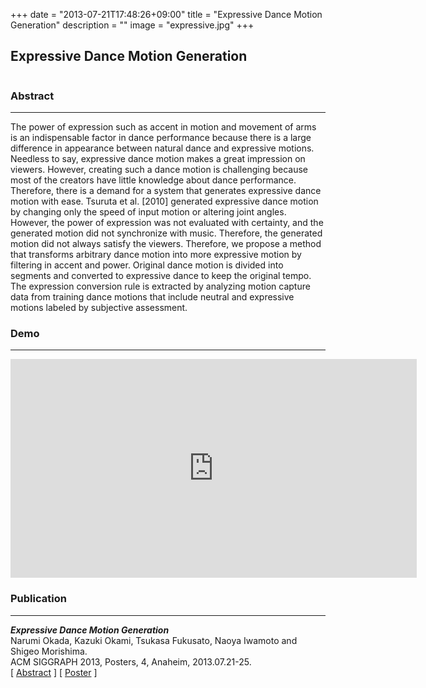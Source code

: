 +++
date = "2013-07-21T17:48:26+09:00"
title = "Expressive Dance Motion Generation"
description = ""
image = "expressive.jpg"
+++

## Expressive Dance Motion Generation
<div class="embedded-image-wrapper">
    <div class="embedded-image-container">
        <img src="../../img/projects/expressive.jpg" alt="" />
    </div>
</div>

### Abstract
---
The power of expression such as accent in motion and movement of arms is an indispensable factor in dance performance because there is a large difference in appearance between natural dance and expressive motions. Needless to say, expressive dance motion makes a great impression on viewers. However, creating such a dance motion is challenging because most of the creators have little knowledge about dance performance. Therefore, there is a demand for a system that generates expressive dance motion with ease. Tsuruta et al. [2010] generated expressive dance motion by changing only the speed of input motion or altering joint angles. However, the power of expression was not evaluated with certainty, and the generated motion did not synchronize with music. Therefore, the generated motion did not always satisfy the viewers.
Therefore, we propose a method that transforms arbitrary dance motion into more expressive motion by filtering in accent and power. Original dance motion is divided into segments and converted to expressive dance to keep the original tempo. The expression conversion rule is extracted by analyzing motion capture data from training dance motions that include neutral and expressive motions labeled by subjective assessment.


### Demo
---
<div class="embedded-image-wrapper">
    <div class="embedded-image-container">
        <iframe width="650" height="350" src="https://www.youtube.com/embed/1zRfETCZaho" frameborder="0" allowfullscreen></iframe>
    </div>
</div>


### Publication
---
<div class="publication">
<p>
<b><i>Expressive Dance Motion Generation</i></b><br>
Narumi Okada, Kazuki Okami, Tsukasa Fukusato, Naoya Iwamoto and Shigeo Morishima.<br>
ACM SIGGRAPH 2013, Posters, 4, Anaheim, 2013.07.21-25.<br>
[ <a href="https://dl.dropboxusercontent.com/u/10792480/paper/okada/2013_SIGGRAPH/Siggraph_okada.pdf"><i class="fa fa-file-pdf-o text-primary"></i> Abstract</a> ]
[ <a href="https://dl.dropboxusercontent.com/u/10792480/paper/okada/2013_SIGGRAPH/Siggraph_okada_poseter.pdf"><i class="fa fa-file-pdf-o text-primary"></i> Poster</a> ]
</div>
